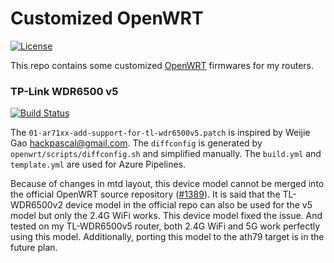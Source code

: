 # Customized OpenWRT
[![License](https://img.shields.io/badge/License-GPL--3.0-brightgreen.svg?style=flat-square)](https://opensource.org/licenses/GPL-3.0)

This repo contains some customized [OpenWRT](https://openwrt.org/) firmwares for my routers.

### TP-Link WDR6500 v5
[![Build Status](https://img.shields.io/azure-devops/build/expiron/CustomizedOpenWRT/22.svg?style=flat-square&label=Azure%20Pipelines&logo=azure-pipelines)](https://dev.azure.com/expiron/CustomizedOpenWRT/_build/latest?definitionId=22&branchName=master)

The `01-ar71xx-add-support-for-tl-wdr6500v5.patch` is inspired by Weijie Gao <hackpascal@gmail.com>.
The `diffconfig` is generated by `openwrt/scripts/diffconfig.sh` and simplified manually.
The `build.yml` and `template.yml` are used for Azure Pipelines.

Because of changes in mtd layout, this device model cannot be merged into the official OpenWRT
source repository ([#1389](https://github.com/openwrt/openwrt/pull/1389)). It is said that the
TL-WDR6500v2 device model in the official repo can also be used for the v5 model but only the 2.4G
WiFi works. This device model fixed the issue. And tested on my TL-WDR6500v5 router, both 2.4G WiFi
and 5G work perfectly using this model.
Additionally, porting this model to the ath79 target is in the future plan.
